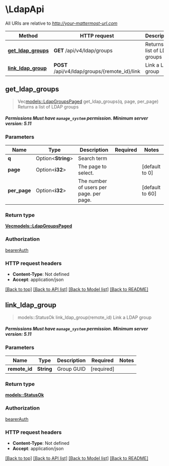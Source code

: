# \LdapApi

All URIs are relative to *http://your-mattermost-url.com*

Method | HTTP request | Description
------------- | ------------- | -------------
[**get_ldap_groups**](LdapApi.md#get_ldap_groups) | **GET** /api/v4/ldap/groups | Returns a list of LDAP groups
[**link_ldap_group**](LdapApi.md#link_ldap_group) | **POST** /api/v4/ldap/groups/{remote_id}/link | Link a LDAP group



## get_ldap_groups

> Vec<models::LdapGroupsPaged> get_ldap_groups(q, page, per_page)
Returns a list of LDAP groups

##### Permissions Must have `manage_system` permission. __Minimum server version__: 5.11 

### Parameters


Name | Type | Description  | Required | Notes
------------- | ------------- | ------------- | ------------- | -------------
**q** | Option<**String**> | Search term |  |
**page** | Option<**i32**> | The page to select. |  |[default to 0]
**per_page** | Option<**i32**> | The number of users per page. per page. |  |[default to 60]

### Return type

[**Vec<models::LdapGroupsPaged>**](LDAPGroupsPaged.md)

### Authorization

[bearerAuth](../README.md#bearerAuth)

### HTTP request headers

- **Content-Type**: Not defined
- **Accept**: application/json

[[Back to top]](#) [[Back to API list]](../README.md#documentation-for-api-endpoints) [[Back to Model list]](../README.md#documentation-for-models) [[Back to README]](../README.md)


## link_ldap_group

> models::StatusOk link_ldap_group(remote_id)
Link a LDAP group

##### Permissions Must have `manage_system` permission. __Minimum server version__: 5.11 

### Parameters


Name | Type | Description  | Required | Notes
------------- | ------------- | ------------- | ------------- | -------------
**remote_id** | **String** | Group GUID | [required] |

### Return type

[**models::StatusOk**](StatusOK.md)

### Authorization

[bearerAuth](../README.md#bearerAuth)

### HTTP request headers

- **Content-Type**: Not defined
- **Accept**: application/json

[[Back to top]](#) [[Back to API list]](../README.md#documentation-for-api-endpoints) [[Back to Model list]](../README.md#documentation-for-models) [[Back to README]](../README.md)

